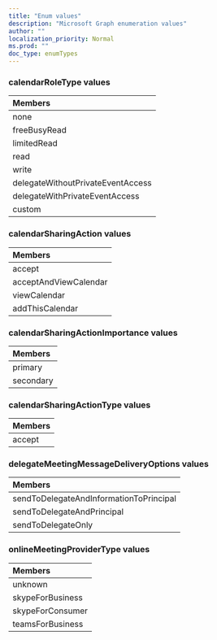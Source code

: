 ```yaml
---
title: "Enum values"
description: "Microsoft Graph enumeration values"
author: ""
localization_priority: Normal
ms.prod: ""
doc_type: enumTypes
---
```


### calendarRoleType values 




|Members|
|:---|
|none|
|freeBusyRead|
|limitedRead|
|read|
|write|
|delegateWithoutPrivateEventAccess|
|delegateWithPrivateEventAccess|
|custom|

### calendarSharingAction values 



|Members|
|:---|
|accept|
|acceptAndViewCalendar|
|viewCalendar|
|addThisCalendar|

### calendarSharingActionImportance values 



|Members|
|:---|
|primary|
|secondary|

### calendarSharingActionType values 



|Members|
|:---|
|accept|

### delegateMeetingMessageDeliveryOptions values 



|Members|
|:---|
|sendToDelegateAndInformationToPrincipal|
|sendToDelegateAndPrincipal|
|sendToDelegateOnly|

### onlineMeetingProviderType values 



|Members|
|:---|
|unknown|
|skypeForBusiness|
|skypeForConsumer|
|teamsForBusiness|

